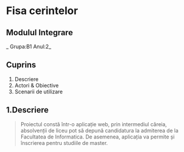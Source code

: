 # **Fisa cerintelor**
##  Modulul Integrare
_ Grupa:B1 Anul:2_
## Cuprins
1. Descriere
1. Actori & Obiective
1. Scenarii de utilizare

## 1.Descriere

> Proiectul constă într-o aplicație web, prin intermediul căreia, absolvenții de liceu pot să depună candidatura la admiterea de la Facultatea de Informatica. De asemenea, aplicația va permite și înscrierea pentru studiile de master.


